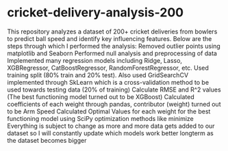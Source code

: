 # cricket-delivery-analysis-200
This repository analyzes a dataset of 200+ cricket deliveries from bowlers to predict ball speed and identify key influencing features. Below are the steps through which I performed the analysis:
  Removed outlier points using matplotlib and Seaborn
  Performed null analysis and preprocessing of data
  Implemented many regression models including Ridge, Lasso, XGBRegressor, CatBoostRegressor, RandomForestRegressor, etc.
  Used training split (80% train and 20% test). Also used GridSearchCV implemented through SkLearn which is a cross-validation method to be used towards testing data (20% of training)
  Calculate RMSE and R^2 values (The best functioning model turned out to be XGBoost) 
  Calculated coefficients of each weight through pandas,  contributor (weight) turned out to be Arm Speed
  Calculated Optimal Values for each weight for the best functioning model using SciPy optimization methods like minimize
  Everything is subject to change as more and more data gets added to our dataset so I will constantly update which models work better longterm as the dataset becomes bigger
